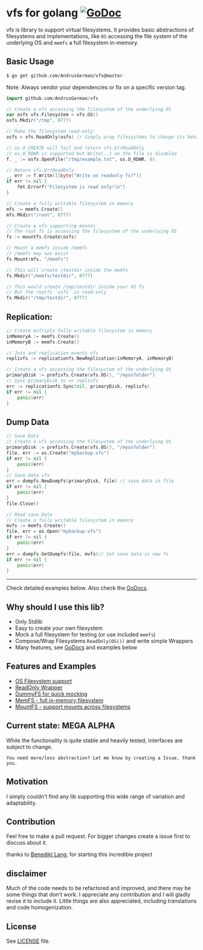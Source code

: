 vfs for golang  [![GoDoc](https://godoc.org/github.com/AndrusGerman/vfs?status.png)](https://godoc.org/github.com/AndrusGerman/vfs) 
======

vfs is library to support virtual filesystems. It provides basic abstractions of filesystems and implementations, like `OS` accessing the file system of the underlying OS and `memfs` a full filesystem in-memory.

Basic Usage
-----
```bash
$ go get github.com/AndrusGerman/vfs@master
```
Note: Always vendor your dependencies or fix on a specific version tag.

```go
import github.com/AndrusGerman/vfs
```

```go
// Create a vfs accessing the filesystem of the underlying OS
var osfs vfs.Filesystem = vfs.OS()
osfs.Mkdir("/tmp", 0777)

// Make the filesystem read-only:
osfs = vfs.ReadOnly(osfs) // Simply wrap filesystems to change its behaviour

// os.O_CREATE will fail and return vfs.ErrReadOnly
// os.O_RDWR is supported but Write(..) on the file is disabled
f, _ := osfs.OpenFile("/tmp/example.txt", os.O_RDWR, 0)

// Return vfs.ErrReadOnly
_, err := f.Write([]byte("Write on readonly fs?"))
if err != nil {
    fmt.Errorf("Filesystem is read only!\n")
}

// Create a fully writable filesystem in memory
mfs := memfs.Create()
mfs.Mkdir("/root", 0777)

// Create a vfs supporting mounts
// The root fs is accessing the filesystem of the underlying OS
fs := mountfs.Create(osfs)

// Mount a memfs inside /memfs
// /memfs may not exist
fs.Mount(mfs, "/memfs")

// This will create /testdir inside the memfs
fs.Mkdir("/memfs/testdir", 0777)

// This would create /tmp/testdir inside your OS fs
// But the rootfs `osfs` is read-only
fs.Mkdir("/tmp/testdir", 0777)
```

Replication:
-----
```go
// Create multiple fully writable filesystem in memory
inMemoryA := memfs.Create()
inMemoryB := memfs.Create()

// Join and replication events vfs
replivfs := replicationfs.NewReplication(inMemoryA, inMemoryB)

// Create a vfs accessing the filesystem of the underlying OS
primaryDisk := prefixfs.Create(vfs.OS(), "/myosfolder")
// Sync primaryDisk to => replivfs
err := replicationfs.Sync(nil, primaryDisk, replivfs)
if err != nil {
	panic(err)
}
```
Dump Data
----

```go
// Save Data
// Create a vfs accessing the filesystem of the underlying OS
primaryDisk := prefixfs.Create(vfs.OS(), "/myosfolder")
file, err := os.Create("mybackup.vfs")
if err != nil {
	panic(err)
}
// Save data vfs
err = dumpfs.NewDumpfs(primaryDisk, file) // save data in file
if err != nil {
	panic(err)
}
file.Close()

// Read save Data
// Create a fully writable filesystem in memory
mvfs := memfs.Create()
file, err = os.Open("mybackup.vfs")
if err != nil {
	panic(err)
}
err = dumpfs.GetDumpfs(file, mvfs)// Set save data in new fs
if err != nil {
	panic(err)
}
```
----
Check detailed examples below. Also check the [GoDocs](http://godoc.org/github.com/AndrusGerman/vfs).

Why should I use this lib?
-----

- Only Stdlib
- Easy to create your own filesystem
- Mock a full filesystem for testing (or use included `memfs`)
- Compose/Wrap Filesystems `ReadOnly(OS())` and write simple Wrappers
- Many features, see [GoDocs](http://godoc.org/github.com/AndrusGerman/vfs) and examples below

Features and Examples
-----

- [OS Filesystem support](http://godoc.org/github.com/AndrusGerman/vfs#example-OsFS)
- [ReadOnly Wrapper](http://godoc.org/github.com/AndrusGerman/vfs#example-RoFS)
- [DummyFS for quick mocking](http://godoc.org/github.com/AndrusGerman/vfs#example-DummyFS)
- [MemFS - full in-memory filesystem](http://godoc.org/github.com/AndrusGerman/vfs/memfs#example-MemFS)
- [MountFS - support mounts across filesystems](http://godoc.org/github.com/AndrusGerman/vfs/mountfs#example-MountFS)

Current state: MEGA ALPHA
-----

While the functionality is quite stable and heavily tested, interfaces are subject to change. 

    You need more/less abstraction? Let me know by creating a Issue, thank you.

Motivation
-----

I simply couldn't find any lib supporting this wide range of variation and adaptability.

Contribution
-----

Feel free to make a pull request. For bigger changes create a issue first to discuss about it.

thanks to [Benedikt Lang](https://github.com/blang/vfs), for starting this incredible project

disclaimer
-----
Much of the code needs to be refactored and improved, and there may be some things that don't work.
I appreciate any contribution and I will gladly revise it to include it.
Little things are also appreciated, including translations and code homogenization.

License
-----

See [LICENSE](LICENSE) file.
